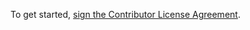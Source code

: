 To get started, <a href="https://www.clahub.com/agreements/kismatic/kubernetes-kerberos">sign the Contributor License Agreement</a>.

